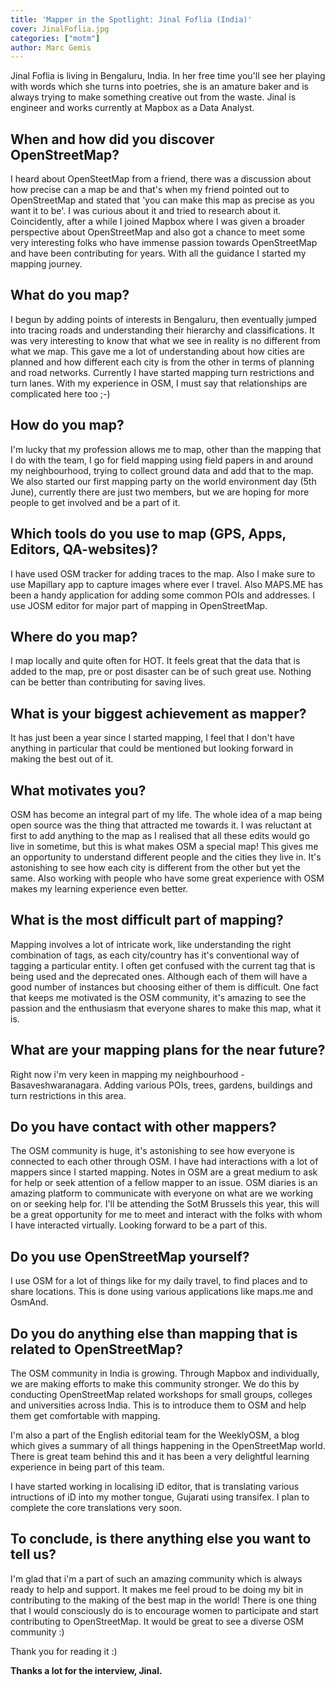 ```yaml
---
title: 'Mapper in the Spotlight: Jinal Foflia (India)'
cover: JinalFoflia.jpg
categories: ["motm"]
author: Marc Gemis
---
```


Jinal Foflia is living in Bengaluru, India. In her free time you'll see her playing with words which she turns into poetries, she is an amature baker and is always trying to make something creative out from the waste. Jinal is engineer and works currently at Mapbox as a Data Analyst.

## When and how did you discover OpenStreetMap?

I heard about OpenSteetMap from a friend, there was a discussion about how precise can a map be and that's when my friend pointed out to OpenStreetMap and stated that 'you can make this map as precise as you want it to be'. I was curious about it and tried to research about it. Coincidently, after a while I joined Mapbox where I was given a broader perspective about OpenStreetMap and also got a chance to meet some very interesting folks who have immense passion towards OpenStreetMap and have been contributing for years. With all the guidance I started my mapping journey.

## What do you map?

I begun by adding points of interests in Bengaluru, then eventually jumped into tracing roads and understanding their hierarchy and classifications. It was very interesting to know that what we see in reality is no different from what we map. This gave me a lot of understanding about how cities are planned and how different each city is from the other in terms of planning and road networks. Currently I have started mapping turn restrictions and turn lanes. With my experience in OSM, I must say that relationships are complicated here too ;-)

## How do you map?

I'm lucky that my profession allows me to map, other than the mapping that I do with the team, I go for field mapping using field papers in and around my neighbourhood, trying to collect ground data and add that to the map. We also started our first mapping party on the world environment day (5th June), currently there are just two members, but we are hoping for more people to get involved and be a part of it.

## Which tools do you use to map (GPS, Apps, Editors, QA-websites)?

I have used OSM tracker for adding traces to the map. Also I make sure to use Mapillary app to capture images where ever I travel. Also MAPS.ME has been a handy application for adding some common POIs and addresses. I use JOSM editor for major part of mapping in OpenStreetMap.

## Where do you map?

I map locally and quite often for HOT. It feels great that the data that is added to the map, pre or post disaster can be of such great use. Nothing can be better than contributing for saving lives.

## What is your biggest achievement as mapper?

It has just been a year since I started mapping, I feel that I don't have anything in particular that could be mentioned but looking forward in making the best out of it.

## What motivates you?

OSM has become an integral part of my life. The whole idea of a map being open source was the thing that attracted me towards it. I was reluctant at first to add anything to the map as I realised that all these edits would go live in sometime, but this is what makes OSM a special map! This gives me an opportunity to understand different people and the cities they live in. It's astonishing to see how each city is different from the other but yet the same. Also working with people who have some great experience with OSM makes my learning experience even better.

## What is the most difficult part of mapping?

Mapping involves a lot of intricate work, like understanding the right combination of tags, as each city/country has it's conventional way of tagging a particular entity. I often get confused with the current tag that is being used and the deprecated ones. Although each of them will have a good number of instances but choosing either of them is difficult. One fact that keeps me motivated is the OSM community, it's amazing to see the passion and the enthusiasm that everyone shares to make this map, what it is.

## What are your mapping plans for the near future?

Right now i'm very keen in mapping my neighbourhood - Basaveshwaranagara. Adding various POIs, trees, gardens, buildings and turn restrictions in this area.

## Do you have contact with other mappers?

The OSM community is huge, it's astonishing to see how everyone is connected to each other through OSM. I have had interactions with a lot of mappers since I started mapping. Notes in OSM are a great medium to ask for help or seek attention of a fellow mapper to an issue. OSM diaries is an amazing platform to communicate with everyone on what are we working on or seeking help for. I'll be attending the SotM Brussels this year, this will be a great opportunity for me to meet and interact with the folks with whom I have interacted virtually. Looking forward to be a part of this.

## Do you use OpenStreetMap yourself?

I use OSM for a lot of things like for my daily travel, to find places and to share locations. This is done using various applications like maps.me and OsmAnd.

## Do you do anything else than mapping that is related to OpenStreetMap?

The OSM community in India is growing. Through Mapbox and individually, we are making efforts to make this community stronger. We do this by conducting OpenStreetMap related workshops for small groups, colleges and universities across India. This is to introduce them to OSM and help them get comfortable with mapping.

I'm also a part of the English editorial team for the WeeklyOSM, a blog which gives a summary of all things happening in the OpenStreetMap world. There is great team behind this and it has been a very delightful learning experience in being part of this team.

I have started working in localising iD editor, that is translating various intructions of iD into my mother tongue, Gujarati using transifex. I plan to complete the core translations very soon.

## To conclude, is there anything else you want to tell us?

I'm glad that i'm a part of such an amazing community which is always ready to help and support. It makes me feel proud to be doing my bit in contributing to the making of the best map in the world! There is one thing that I would consciously do is to encourage women to participate and start contributing to OpenStreetMap. It would be great to see a diverse OSM community :)

Thank you for reading it :)

**Thanks a lot for the interview, Jinal.**
